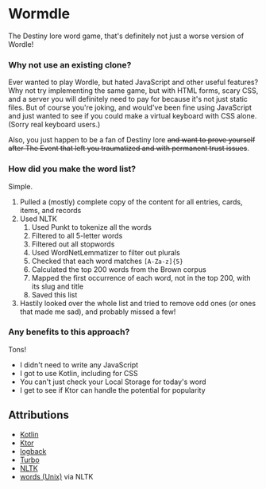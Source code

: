 # Wormdle

The Destiny lore word game, that's definitely not just a worse version of Wordle!

### Why not use an existing clone?

Ever wanted to play Wordle, but hated JavaScript and other useful features?
Why not try implementing the same game, but with HTML forms, scary CSS, and a server you will definitely need to pay
for because it's not just static files. But of course you're joking, and would've been fine using JavaScript and just
wanted to see if you could make a virtual keyboard with CSS alone. (Sorry real keyboard users.)

Also, you just happen to be a fan of Destiny lore ~~and want to prove yourself after The Event that left you traumatized
and with permanent trust issues~~.

### How did you make the word list?

Simple.

1. Pulled a (mostly) complete copy of the content for all entries, cards, items, and records
2. Used NLTK
   1. Used Punkt to tokenize all the words
   2. Filtered to all 5-letter words
   3. Filtered out all stopwords
   4. Used WordNetLemmatizer to filter out plurals
   5. Checked that each word matches `[A-Za-z]{5}`
   6. Calculated the top 200 words from the Brown corpus
   7. Mapped the first occurrence of each word, not in the top 200, with its slug and title
   8. Saved this list
3. Hastily looked over the whole list and tried to remove odd ones (or ones that made me sad), and probably missed a few!

### Any benefits to this approach?

Tons!

- I didn't need to write any JavaScript
- I got to use Kotlin, including for CSS
- You can't just check your Local Storage for today's word
- I get to see if Ktor can handle the potential for popularity

## Attributions

* [Kotlin](https://kotlinlang.org/)
* [Ktor](https://github.com/ktorio/ktor)
* [logback](https://github.com/qos-ch/logback)
* [Turbo](https://github.com/hotwired/turbo)
* [NLTK](https://www.nltk.org/)
* [words (Unix)](https://en.wikipedia.org/wiki/Words_(Unix)) via NLTK
